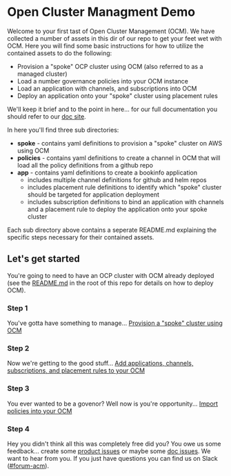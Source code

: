 # Open Cluster Managment Demo

Welcome to your first tast of Open Cluster Management (OCM).  We have collected a number of assets in this dir of our repo to get your feet wet with OCM.  Here you will find some basic instructions for how to utilize the contained assets to do the following:

- Provision a "spoke" OCP cluster using OCM (also referred to as a managed cluster)
- Load a number governance policies into your OCM instance
- Load an application with channels, and subscriptions into OCM
- Deploy an application onto your "spoke" cluster using placement rules


We'll keep it brief and to the point in here... for our full documentation you should refer to our [doc site](https://github.com/open-cluster-management/rhacm-docs/blob/doc_stage/README.md).

In here you'll find three sub directories:

- __spoke__ - contains yaml definitions to provision a "spoke" cluster on AWS using OCM
- __policies__ - contains yaml definitions to create a channel in OCM that will load all the policy definitions from a github repo
- __app__ - contains yaml definitions to create a bookinfo application
  - includes multiple channel definitions for github and helm repos
  - includes placement rule definitions to identify which "spoke" cluster should be targeted for application deployment
  - includes subscription definitions to bind an application with channels and a placement rule to deploy the application onto your spoke cluster

Each sub directory above contains a seperate README.md explaining the specific steps necessary for their contained assets.

## Let's get started
You're going to need to have an OCP cluster with OCM already deployed (see the [README.md](../README.md) in the root of this repo for details on how to deploy OCM).

### Step 1
You've gotta have something to manage... [Provision a "spoke" cluster using OCM](./spoke/README.md)

### Step 2
Now we're getting to the good stuff... [Add applications, channels, subscriptions, and placement rules to your OCM](./app/README.md)

### Step 3
You ever wanted to be a govenor?  Well now is you're opportunity... [Import policies into your OCM](./policies/README.md)

### Step 4
Hey you didn't think all this was completely free did you?  You owe us some feedback... create some [product issues](https://github.com/open-cluster-management/deploy/issues) or maybe some [doc issues](https://github.com/open-cluster-management/rhacm-docs/issues).  We want to hear from you.  If you just have questions you can find us on Slack ([#forum-acm](https://coreos.slack.com/archives/CTDEY6EEA)).

